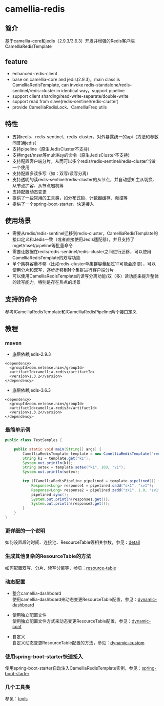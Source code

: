 
# camellia-redis 
## 简介
基于camellia-core和jedis（2.9.3/3.6.3）开发并增强的Redis客户端CamelliaRedisTemplate  

## feature
* enhanced-redis-client
* base on camellia-core and jedis(2.9.3)，main class is CamelliaRedisTemplate, can invoke redis-standalone/redis-sentinel/redis-cluster in identical way，support pipeline
* support client sharding/read-write-separate/double-write
* support read from slave(redis-sentinel/redis-cluster)
* provide CamelliaRedisLock、CamelliaFreq utils

## 特性
* 支持redis、redis-sentinel、redis-cluster，对外暴露统一的api（方法和参数同普通jedis）
* 支持pipeline（原生JedisCluster不支持）
* 支持mget/mset等multiKey的命令（原生JedisCluster不支持）    
* 支持配置客户端分片，从而可以多个redis/redis-sentinel/redis-cluster当做一个使用
* 支持配置多读多写（如：双写/读写分离）
* 支持透明的读redis-sentinel/redis-cluster的从节点，并自动感知主从切换、从节点扩容、从节点宕机等
* 支持配置动态变更
* 提供了一些常用的工具类，如分布式锁、计数器缓存、频控等
* 提供了一个spring-boot-starter，快速接入

## 使用场景
* 需要从redis/redis-sentinel迁移到redis-cluster，CamelliaRedisTemplate的接口定义和Jedis一致（或者直接使用Jedis适配器），并且支持了mget/mset/pipeline等批量命令    
* 需要让数据在redis/redis-sentinel/redis-cluster之间进行迁移，可以使用CamelliaRedisTemplate的双写功能    
* 单个集群容量不够（比如redis-cluster单集群容量超过1T可能会崩溃），可以使用分片和双写，逐步迁移到N个集群进行客户端分片
* 可以使用CamelliaRedisTemplate的读写分离功能/双（多）读功能来提升整体的读写能力，特别是存在热点的场景  

## 支持的命令
参考ICamelliaRedisTemplate和ICamelliaRedisPipeline两个接口定义

## 教程

### maven
* 底层依赖jedis-2.9.3
```
<dependency>
  <groupId>com.netease.nim</groupId>
  <artifactId>camellia-redis</artifactId>
  <version>1.3.2</version>
</dependency>
```
* 底层依赖jedis-3.6.3
```
<dependency>
  <groupId>com.netease.nim</groupId>
  <artifactId>camellia-redis3</artifactId>
  <version>1.3.2</version>
</dependency>
```

### 最简单示例
```java
public class TestSamples {
    
    public static void main(String[] args) {
        CamelliaRedisTemplate template = new CamelliaRedisTemplate("redis://pass@127.0.0.1:6379");
        String k1 = template.get("k1");
        System.out.println(k1);
        String setex = template.setex("k1", 100, "v1");
        System.out.println(setex);
        
        try (ICamelliaRedisPipeline pipelined = template.pipelined()) {
            Response<Long> response1 = pipelined.sadd("sk1", "sv1");
            Response<Long> response2 = pipelined.zadd("zk1", 1.0, "zv1");
            pipelined.sync();
            System.out.println(response1.get());
            System.out.println(response2.get());
        }
    }
}
```
### 更详细的一个说明
如何设置超时时间、连接池、ResourceTable等相关参数，参见：[detail](detail.md)

### 生成其他复杂的ResourceTable的方法
如何配置双写、分片、读写分离等，参见：[resource-table](resource-table.md)

### 动态配置
* 整合camellia-dashboard  
使用camellia-dashboard来动态变更ResourceTable配置，参见：[dynamic-dashboard](dynamic-dashboard.md)

* 使用独立配置文件  
使用独立配置文件方式来动态变更ResourceTable配置，参见：[dynamic-conf](dynamic-conf.md)

* 自定义  
自定义动态变更ResourceTable配置的方法，参见：[dynamic-custom](dynamic-custom.md)

### 使用spring-boot-starter快速接入
使用spring-boot-starter自动注入CamelliaRedisTemplate实例，参见：[spring-boot-starter](spring-boot-starter.md)

### 几个工具类
参见：[tools](/docs/camellia-tools/tools.md)
